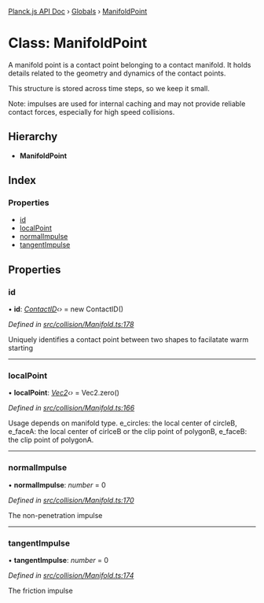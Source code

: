 [Planck.js API Doc](../README.md) › [Globals](../globals.md) › [ManifoldPoint](manifoldpoint.md)

# Class: ManifoldPoint

A manifold point is a contact point belonging to a contact manifold. It holds
details related to the geometry and dynamics of the contact points.

This structure is stored across time steps, so we keep it small.

Note: impulses are used for internal caching and may not provide reliable
contact forces, especially for high speed collisions.

## Hierarchy

* **ManifoldPoint**

## Index

### Properties

* [id](manifoldpoint.md#id)
* [localPoint](manifoldpoint.md#localpoint)
* [normalImpulse](manifoldpoint.md#normalimpulse)
* [tangentImpulse](manifoldpoint.md#tangentimpulse)

## Properties

###  id

• **id**: *[ContactID](contactid.md)‹›* = new ContactID()

*Defined in [src/collision/Manifold.ts:178](https://github.com/shakiba/planck.js/blob/acc3bd8/src/collision/Manifold.ts#L178)*

Uniquely identifies a contact point between two shapes to facilatate warm starting

___

###  localPoint

• **localPoint**: *[Vec2](vec2.md)‹›* = Vec2.zero()

*Defined in [src/collision/Manifold.ts:166](https://github.com/shakiba/planck.js/blob/acc3bd8/src/collision/Manifold.ts#L166)*

Usage depends on manifold type.
      e_circles: the local center of circleB,
      e_faceA: the local center of cirlceB or the clip point of polygonB,
      e_faceB: the clip point of polygonA.

___

###  normalImpulse

• **normalImpulse**: *number* = 0

*Defined in [src/collision/Manifold.ts:170](https://github.com/shakiba/planck.js/blob/acc3bd8/src/collision/Manifold.ts#L170)*

The non-penetration impulse

___

###  tangentImpulse

• **tangentImpulse**: *number* = 0

*Defined in [src/collision/Manifold.ts:174](https://github.com/shakiba/planck.js/blob/acc3bd8/src/collision/Manifold.ts#L174)*

The friction impulse
